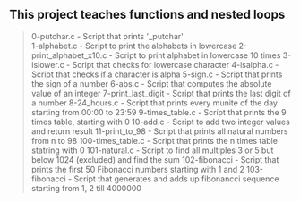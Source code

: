 ## This project teaches functions and nested loops
> 0-putchar.c - Script that prints '\_putchar'\
> 1-alphabet.c - Script to print the alphabets in lowercase
> 2-print_alphabet_x10.c - Script to print alphabet in lowercase 10 times
> 3-islower.c - Script that checks for lowercase character
> 4-isalpha.c - Script that checks if a character is alpha
> 5-sign.c - Script that prints the sign of a number
> 6-abs.c - Script that computes the absolute value of an integer
> 7-print_last_digit - Script that prints the last digit of a number
> 8-24_hours.c - Script that prints every munite of the day starting from 00:00 to 23:59
> 9-times_table.c - Script that prints the 9 times table, starting with 0
> 10-add.c - Script to add two integer values and return result
> 11-print_to_98 - Script that prints all natural numbers from n to 98
> 100-times_table.c - Script that prints the n times table statring with 0
> 101-natural.c - Script to find all multiples 3 or 5 but below 1024 (excluded) and find the sum
> 102-fibonacci - Script that prints the first 50 Fibonacci numbers starting with 1 and 2
> 103-fibonacci - Script that generates and adds up fibonancci sequence starting from 1, 2 till 4000000
